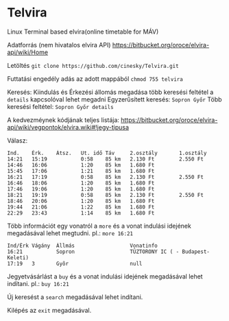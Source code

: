 # Telvira
Linux Terminal based elvira(online timetable for MÁV)

Adatforrás (nem hivatalos elvira API) https://bitbucket.org/oroce/elvira-api/wiki/Home

Letöltés `git clone https://github.com/cinesky/Telvira.git`

Futtatási engedély adás  az adott mappából `chmod 755 telvira`

Keresés: Kiindulás és Érkezési állomás megadása több keresési feltétel a `details` kapcsolóval lehet megadni
Egyzerűsített keresés: `Sopron Győr`
Több keresési feltétel: `Sopron Győr details`

A kedvezméynek kódjának teljes listája: https://bitbucket.org/oroce/elvira-api/wiki/vegpontok/elvira.wiki#!jegy-tipusa

Válasz:

```
Ind.    Érk.    Átsz.   Ut. idő Táv     2.osztály       1.osztály
14:21   15:19           0:58    85 km   2.130 Ft        2.550 Ft
14:46   16:06           1:20    85 km   1.680 Ft
15:45   17:06           1:21    85 km   1.680 Ft
16:21   17:19           0:58    85 km   2.130 Ft        2.550 Ft
16:46   18:06           1:20    85 km   1.680 Ft
17:46   19:06           1:20    85 km   1.680 Ft
18:21   19:19           0:58    85 km   2.130 Ft        2.550 Ft
18:46   20:06           1:20    85 km   1.680 Ft
19:44   21:06           1:22    85 km   1.680 Ft
22:29   23:43           1:14    85 km   1.680 Ft
```


Több információt egy vonatról a `more` és a vonat indulási idejének megadásával lehet megtudni. pl.: `more 16:21`

```
Ind/Érk Vágány  Állmás                  Vonatinfo
16:21           Sopron                  TÛZTORONY IC ( - Budapest-Keleti)
17:19   3       Gyõr                    null
```


Jegyetvásárlást a `buy` és a vonat indulási idejének megadásával lehet indítani. pl.: `buy 16:21`

Új keresést a `search` megadásával lehet indítani.

Kilépés az `exit` megadásával.
